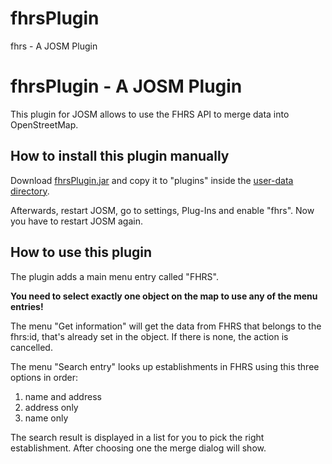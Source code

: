 # fhrsPlugin
fhrs - A JOSM Plugin

# fhrsPlugin - A JOSM Plugin

This plugin for JOSM allows to use the FHRS API to merge data into OpenStreetMap.

## How to install this plugin manually

Download [fhrsPlugin.jar](https://github.com/kmpoppe/fhrsPlugin/releases/latest/download/fhrsPlugin.jar) and copy it to "plugins" inside the [user-data directory](https://josm.openstreetmap.de/wiki/Help/Preferences#JOSMpreferencedatacachedirectories).

Afterwards, restart JOSM,  go to settings, Plug-Ins and enable "fhrs". Now you have to restart JOSM again.

## How to use this plugin

The plugin adds a main menu entry called "FHRS".

**You need to select exactly one object on the map to use any of the menu entries!**

The menu "Get information" will get the data from FHRS that belongs to the fhrs:id, that's already set in the object. If there is none, the action is cancelled.

The menu "Search entry" looks up establishments in FHRS using this three options in order:

1. name and address
2. address only
3. name only

The search result is displayed in a list for you to pick the right establishment. After choosing one the merge dialog will show.

